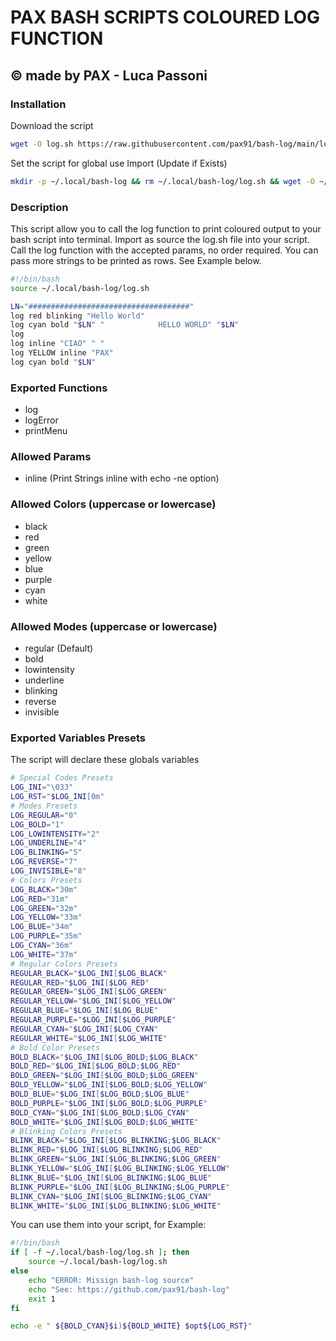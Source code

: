 # PAX BASH SCRIPTS COLOURED LOG FUNCTION
## © made by PAX - Luca Passoni

### Installation
Download the script
```bash
wget -O log.sh https://raw.githubusercontent.com/pax91/bash-log/main/log.sh
```
Set the script for global use Import (Update if Exists)
```bash
mkdir -p ~/.local/bash-log && rm ~/.local/bash-log/log.sh && wget -O ~/.local/bash-log/log.sh https://raw.githubusercontent.com/pax91/bash-log/main/log.sh && chmod +x ~/.local/bash-log/log.sh
```
### Description
This script allow you to call the log function to print coloured output to your bash script into terminal.
Import as source the log.sh file into your script.
Call the log function with the accepted params, no order required.
You can pass more strings to be printed as rows. See Example below.
```bash
#!/bin/bash
source ~/.local/bash-log/log.sh

LN="####################################"
log red blinking "Hello World"
log cyan bold "$LN" "            HELLO WORLD" "$LN"
log 
log inline "CIAO" " "
log YELLOW inline "PAX"
log cyan bold "$LN"
```
### Exported Functions
- log
- logError
- printMenu
### Allowed Params
- inline (Print Strings inline with echo -ne option)
### Allowed Colors (uppercase or lowercase)
- black
- red
- green
- yellow
- blue
- purple
- cyan
- white
### Allowed Modes (uppercase or lowercase)
- regular (Default)
- bold
- lowintensity
- underline
- blinking
- reverse
- invisible
### Exported Variables Presets
The script will declare these globals variables
```bash
# Special Codes Presets
LOG_INI="\033"
LOG_RST="$LOG_INI[0m"
# Modes Presets
LOG_REGULAR="0"
LOG_BOLD="1"
LOG_LOWINTENSITY="2"
LOG_UNDERLINE="4"
LOG_BLINKING="5"
LOG_REVERSE="7"
LOG_INVISIBLE="8"
# Colors Presets
LOG_BLACK="30m"
LOG_RED="31m"
LOG_GREEN="32m"
LOG_YELLOW="33m"
LOG_BLUE="34m"
LOG_PURPLE="35m"
LOG_CYAN="36m"
LOG_WHITE="37m"
# Regular Colors Presets
REGULAR_BLACK="$LOG_INI[$LOG_BLACK"
REGULAR_RED="$LOG_INI[$LOG_RED"
REGULAR_GREEN="$LOG_INI[$LOG_GREEN"
REGULAR_YELLOW="$LOG_INI[$LOG_YELLOW"
REGULAR_BLUE="$LOG_INI[$LOG_BLUE"
REGULAR_PURPLE="$LOG_INI[$LOG_PURPLE"
REGULAR_CYAN="$LOG_INI[$LOG_CYAN"
REGULAR_WHITE="$LOG_INI[$LOG_WHITE"
# Bold Color Presets
BOLD_BLACK="$LOG_INI[$LOG_BOLD;$LOG_BLACK"
BOLD_RED="$LOG_INI[$LOG_BOLD;$LOG_RED"
BOLD_GREEN="$LOG_INI[$LOG_BOLD;$LOG_GREEN"
BOLD_YELLOW="$LOG_INI[$LOG_BOLD;$LOG_YELLOW"
BOLD_BLUE="$LOG_INI[$LOG_BOLD;$LOG_BLUE"
BOLD_PURPLE="$LOG_INI[$LOG_BOLD;$LOG_PURPLE"
BOLD_CYAN="$LOG_INI[$LOG_BOLD;$LOG_CYAN"
BOLD_WHITE="$LOG_INI[$LOG_BOLD;$LOG_WHITE"
# Blinking Colors Presets
BLINK_BLACK="$LOG_INI[$LOG_BLINKING;$LOG_BLACK"
BLINK_RED="$LOG_INI[$LOG_BLINKING;$LOG_RED"
BLINK_GREEN="$LOG_INI[$LOG_BLINKING;$LOG_GREEN"
BLINK_YELLOW="$LOG_INI[$LOG_BLINKING;$LOG_YELLOW"
BLINK_BLUE="$LOG_INI[$LOG_BLINKING;$LOG_BLUE"
BLINK_PURPLE="$LOG_INI[$LOG_BLINKING;$LOG_PURPLE"
BLINK_CYAN="$LOG_INI[$LOG_BLINKING;$LOG_CYAN"
BLINK_WHITE="$LOG_INI[$LOG_BLINKING;$LOG_WHITE"
```
You can use them into your script, for Example:
```bash
#!/bin/bash
if [ -f ~/.local/bash-log/log.sh ]; then
    source ~/.local/bash-log/log.sh
else
    echo "ERROR: Missign bash-log source"
    echo "See: https://github.com/pax91/bash-log"
    exit 1
fi

echo -e " ${BOLD_CYAN}$i)${BOLD_WHITE} $opt${LOG_RST}"  
```